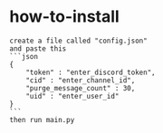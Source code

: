 # how-to-install
    create a file called "config.json"
    and paste this
    ```json
    {
        "token" : "enter_discord_token", 
        "cid" : "enter_channel_id",
        "purge_message_count" : 30,
        "uid" : "enter_user_id"
    }
    ```
    then run main.py
